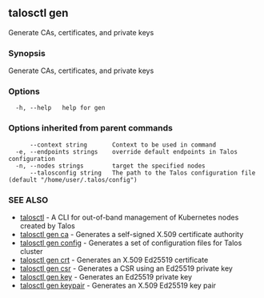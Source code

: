<!-- markdownlint-disable -->
## talosctl gen

Generate CAs, certificates, and private keys

### Synopsis

Generate CAs, certificates, and private keys

### Options

```
  -h, --help   help for gen
```

### Options inherited from parent commands

```
      --context string       Context to be used in command
  -e, --endpoints strings    override default endpoints in Talos configuration
  -n, --nodes strings        target the specified nodes
      --talosconfig string   The path to the Talos configuration file (default "/home/user/.talos/config")
```

### SEE ALSO

* [talosctl](talosctl.md)	 - A CLI for out-of-band management of Kubernetes nodes created by Talos
* [talosctl gen ca](talosctl_gen_ca.md)	 - Generates a self-signed X.509 certificate authority
* [talosctl gen config](talosctl_gen_config.md)	 - Generates a set of configuration files for Talos cluster
* [talosctl gen crt](talosctl_gen_crt.md)	 - Generates an X.509 Ed25519 certificate
* [talosctl gen csr](talosctl_gen_csr.md)	 - Generates a CSR using an Ed25519 private key
* [talosctl gen key](talosctl_gen_key.md)	 - Generates an Ed25519 private key
* [talosctl gen keypair](talosctl_gen_keypair.md)	 - Generates an X.509 Ed25519 key pair

